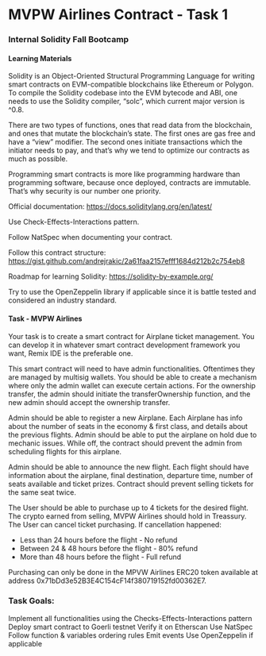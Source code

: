 # MVPW Airlines Contract - Task 1

### Internal Solidity Fall Bootcamp


#### Learning Materials
Solidity is an Object-Oriented Structural Programming Language for writing smart contracts on EVM-compatible blockchains like Ethereum or Polygon. To compile the Solidity codebase into the EVM bytecode and ABI, one needs to use the Solidity compiler, “solc”, which current major version is ^0.8.


There are two types of functions, ones that read data from the blockchain, and ones that mutate the blockchain’s state. The first ones are gas free and have a “view” modifier. The second ones initiate transactions which the initiator needs to pay, and that’s why we tend to optimize our contracts as much as possible.


Programming smart contracts is more like programming hardware than programming software, because once deployed, contracts are immutable. That’s why security is our number one priority.


Official documentation: https://docs.soliditylang.org/en/latest/

Use Check-Effects-Interactions pattern.

Follow NatSpec when documenting your contract.

Follow this contract structure: https://gist.github.com/andrejrakic/2a61faa2157efff1684d212b2c754eb8

Roadmap for learning Solidity: https://solidity-by-example.org/


Try to use the OpenZeppelin library if applicable since it is battle tested and considered an industry standard.


#### Task - MVPW Airlines


Your task is to create a smart contract for Airplane ticket management. You can develop it in whatever smart contract development framework you want, Remix IDE is the preferable one.


This smart contract will need to have admin functionalities. Oftentimes they are managed by multisig wallets. You should be able to create a mechanism where only the admin wallet can execute certain actions. For the ownership transfer, the admin should initiate the transferOwnership function, and the new admin should accept the ownership transfer.

Admin should be able to register a new Airplane. Each Airplane has info about the number of seats in the economy & first class, and details about the previous flights. Admin should be able to put the airplane on hold due to mechanic issues. While off, the contract should prevent the admin from scheduling flights for this airplane.


Admin should be able to announce the new flight. Each flight should have information about the airplane, final destination, departure time, number of seats available and ticket prizes. Contract should prevent selling tickets for the same seat twice.


The User should be able to purchase up to 4 tickets for the desired flight. The crypto earned from selling, MVPW Airlines should hold in Treassury. The User can cancel ticket purchasing. If cancellation happened:
- Less than 24 hours before the flight - No refund
- Between 24 & 48 hours before the flight - 80% refund
- More than 48 hours before the flight - Full refund


Purchasing can only be done in the MPVW Airlines ERC20 token available at address 0x71bDd3e52B3E4C154cF14f380719152fd00362E7.


### Task Goals:
Implement all functionalities using the Checks-Effects-Interactions pattern
Deploy smart contract to Goerli testnet
Verify it on Etherscan
Use NatSpec
Follow function & variables ordering rules
Emit events
Use OpenZeppelin if applicable


